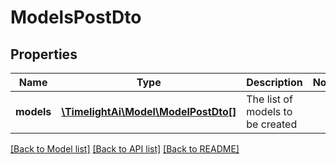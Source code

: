 # ModelsPostDto

## Properties
Name | Type | Description | Notes
------------ | ------------- | ------------- | -------------
**models** | [**\TimelightAi\Model\ModelPostDto[]**](ModelPostDto.md) | The list of models to be created | 

[[Back to Model list]](../README.md#documentation-for-models) [[Back to API list]](../README.md#documentation-for-api-endpoints) [[Back to README]](../README.md)


